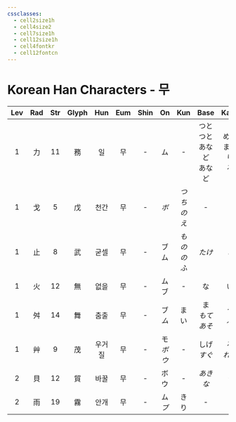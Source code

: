 ```yaml
---
cssclasses:
  - cell2size1h
  - cell4size2
  - cell7size1h
  - cell12size1h
  - cell4fontkr
  - cell12fontcn
---
```


# Korean Han Characters - 무

| Lev | Rad | Str | Glyph | Hun | Eum | Shin |    On     |  Kun   |          Base          |        Kana        | Simp |   Man    | Can  |     Viet     |
| :-: | :-: | :-: | :---: | :-: | :-: | :--: | :-------: | :----: | :--------------------: | :----------------: | :--: | :------: | :--: | :----------: |
|  1  |  力  | 11  |   務   |  일  |  무  |  -   |     ム     |   -    | つと<br>つと<br>あなど<br>あなど | める<br>まる<br>り<br>る |  务   |    wù    | mou6 |      vụ      |
|  1  |  戈  |  5  |   戊   | 천간  |  무  |  -   |    *ボ*    | *つちのえ* |           -            |         -          |  -   |    wù    | mou6 |  mậu<br>mồ   |
|  1  |  止  |  8  |   武   | 굳셀  |  무  |  -   |  ブ<br>ム   | *もののふ* |          *たけ*          |        *し*         |  -   |    wǔ    | mou5 |   vũ<br>võ   |
|  1  |  火  | 12  |   無   | 없을  |  무  |  -   |  ム<br>ブ   |   -    |           な            |         い          |  无   | mó<br>wú | mou4 |      vô      |
|  1  |  舛  | 14  |   舞   | 춤출  |  무  |  -   | ブ<br>*ム*  |   まい   |      ま<br>*もてあそ*       |      う<br>*ぶ*      |  -   |    wǔ    | mou5 |      vũ      |
|  1  |  艸  |  9  |   茂   | 우거질 |  무  |  -   | モ<br>*ボウ* |   -    |       しげ<br>*すぐ*       |     る<br>*れる*      |  -   |   mào    | mau6 | mậu<br>ngồng |
|  2  |  貝  | 12  |   貿   | 바꿀  |  무  |  -   |    ボウ     |   -    |         *あきな*          |        *う*         |  贸   |   mào    | mau6 |     mậu      |
|  2  |  雨  | 19  |   霧   | 안개  |  무  |  -   | ム<br>*ブ*  |   きり   |           -            |         -          |  雾   |    wù    | mou6 |   vụ<br>mù   |

